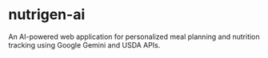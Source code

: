 # nutrigen-ai
An AI-powered web application for personalized meal planning and nutrition tracking using Google Gemini and USDA APIs.
